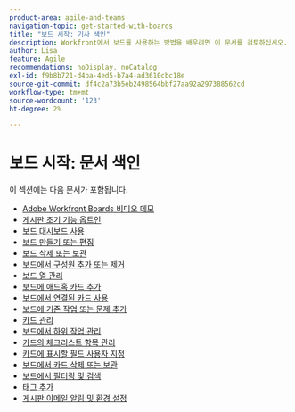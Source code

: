 ```yaml
---
product-area: agile-and-teams
navigation-topic: get-started-with-boards
title: "보드 시작: 기사 색인"
description: Workfront에서 보드를 사용하는 방법을 배우려면 이 문서를 검토하십시오.
author: Lisa
feature: Agile
recommendations: noDisplay, noCatalog
exl-id: f9b8b721-d4ba-4ed5-b7a4-ad3610cbc18e
source-git-commit: df4c2a73b5eb2498564bbf27aa92a297388562cd
workflow-type: tm+mt
source-wordcount: '123'
ht-degree: 2%

---
```


# 보드 시작: 문서 색인

<!-- Audited: 12/2023 -->

이 섹션에는 다음 문서가 포함됩니다.

* [Adobe Workfront Boards 비디오 데모](/help/quicksilver/agile/get-started-with-boards/boards-video-demonstrations.md)
* [게시판 초기 기능 옵트인](../../agile/get-started-with-boards/boards-early-feature-opt-in.md)
* [보드 대시보드 사용](../../agile/get-started-with-boards/use-boards-page.md)
* [보드 만들기 또는 편집](../../agile/get-started-with-boards/create-edit-board.md)
* [보드 삭제 또는 보관](/help/quicksilver/agile/get-started-with-boards/delete-archive-board.md)
* [보드에서 구성원 추가 또는 제거](../../agile/get-started-with-boards/add-members-to-board.md)
* [보드 열 관리](../../agile/get-started-with-boards/manage-board-columns.md)
* [보드에 애드혹 카드 추가](../../agile/get-started-with-boards/add-card-to-board.md)
* [보드에서 연결된 카드 사용](/help/quicksilver/agile/get-started-with-boards/connected-cards.md)
* [보드에 기존 작업 또는 문제 추가](/help/quicksilver/agile/get-started-with-boards/add-card-from-list-to-board.md)
* [카드 관리](../../agile/get-started-with-boards/move-board-items.md)
* [보드에서 하위 작업 관리](/help/quicksilver/agile/get-started-with-boards/manage-subtasks-on-boards.md)
* [카드의 체크리스트 항목 관리](/help/quicksilver/agile/get-started-with-boards/manage-checklist-items.md)
* [카드에 표시할 필드 사용자 지정](/help/quicksilver/agile/get-started-with-boards/customize-fields-on-card.md)
* [보드에서 카드 삭제 또는 보관](../../agile/get-started-with-boards/delete-board-items.md)
* [보드에서 필터링 및 검색](../../agile/get-started-with-boards/filter-search-in-board.md)
* [태그 추가](../../agile/get-started-with-boards/add-tags.md)
* [게시판 이메일 알림 및 환경 설정](/help/quicksilver/agile/get-started-with-boards/boards-emails.md)
